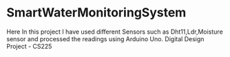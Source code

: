 # SmartWaterMonitoringSystem
Here In this project I have used different Sensors such as Dht11,Ldr,Moisture sensor and processed the readings using Arduino Uno.
Digital Design Project - CS225 
